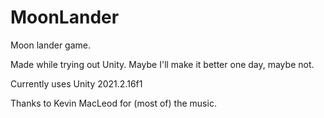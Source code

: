 # MoonLander

Moon lander game.

Made while trying out Unity. Maybe I'll make it better one day, maybe not.

Currently uses Unity 2021.2.16f1

Thanks to Kevin MacLeod for (most of) the music.
